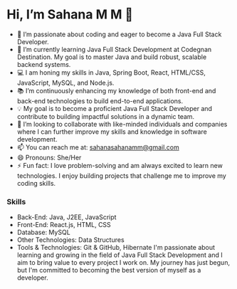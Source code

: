 # Hi, I’m Sahana M M 👋

- 👀 I’m passionate about coding and eager to become a Java Full Stack Developer.
- 🌱 I’m currently learning Java Full Stack Development at Codegnan Destination. My goal is to master Java and build robust, scalable backend systems.
- 💻 I am honing my skills in Java, Spring Boot, React, HTML/CSS, JavaScript, MySQL, and Node.js.
- 📚 I’m continuously enhancing my knowledge of both front-end and back-end technologies to build end-to-end applications.
- 💡 My goal is to become a proficient Java Full Stack Developer and contribute to building impactful solutions in a dynamic team.
- 🚀 I’m looking to collaborate with like-minded individuals and companies where I can further improve my skills and knowledge in software development.
- 📫 You can reach me at: sahanasahanamm@gmail.com 
- 😄 Pronouns: She/Her
- ⚡ Fun fact: I love problem-solving and am always excited to learn new technologies. I enjoy building projects that challenge me to improve my coding skills.

### Skills
- Back-End: Java, J2EE, JavaScript 
- Front-End: React.js, HTML, CSS
- Database: MySQL
- Other Technologies: Data Structures
- Tools & Technologies: Git & GitHub, Hibernate
I'm passionate about learning and growing in the field of Java Full Stack Development and I aim to bring value to every project I work on. My journey has just begun, but I'm committed to becoming the best version of myself as a developer.
